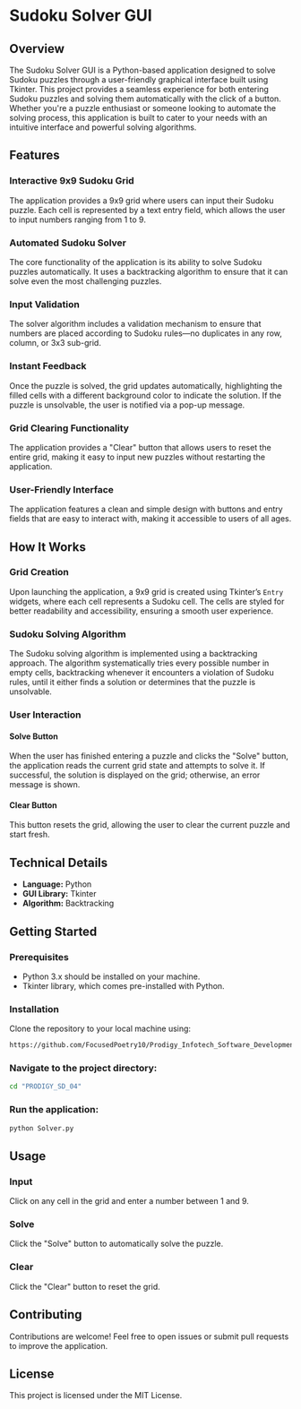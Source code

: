 # Sudoku Solver GUI

## Overview
The Sudoku Solver GUI is a Python-based application designed to solve Sudoku puzzles through a user-friendly graphical interface built using Tkinter. This project provides a seamless experience for both entering Sudoku puzzles and solving them automatically with the click of a button. Whether you're a puzzle enthusiast or someone looking to automate the solving process, this application is built to cater to your needs with an intuitive interface and powerful solving algorithms.

## Features

### Interactive 9x9 Sudoku Grid
The application provides a 9x9 grid where users can input their Sudoku puzzle. Each cell is represented by a text entry field, which allows the user to input numbers ranging from 1 to 9.

### Automated Sudoku Solver
The core functionality of the application is its ability to solve Sudoku puzzles automatically. It uses a backtracking algorithm to ensure that it can solve even the most challenging puzzles.

### Input Validation
The solver algorithm includes a validation mechanism to ensure that numbers are placed according to Sudoku rules—no duplicates in any row, column, or 3x3 sub-grid.

### Instant Feedback
Once the puzzle is solved, the grid updates automatically, highlighting the filled cells with a different background color to indicate the solution. If the puzzle is unsolvable, the user is notified via a pop-up message.

### Grid Clearing Functionality
The application provides a "Clear" button that allows users to reset the entire grid, making it easy to input new puzzles without restarting the application.

### User-Friendly Interface
The application features a clean and simple design with buttons and entry fields that are easy to interact with, making it accessible to users of all ages.

## How It Works

### Grid Creation
Upon launching the application, a 9x9 grid is created using Tkinter’s `Entry` widgets, where each cell represents a Sudoku cell. The cells are styled for better readability and accessibility, ensuring a smooth user experience.

### Sudoku Solving Algorithm
The Sudoku solving algorithm is implemented using a backtracking approach. The algorithm systematically tries every possible number in empty cells, backtracking whenever it encounters a violation of Sudoku rules, until it either finds a solution or determines that the puzzle is unsolvable.

### User Interaction

#### Solve Button
When the user has finished entering a puzzle and clicks the "Solve" button, the application reads the current grid state and attempts to solve it. If successful, the solution is displayed on the grid; otherwise, an error message is shown.

#### Clear Button
This button resets the grid, allowing the user to clear the current puzzle and start fresh.

## Technical Details
- **Language:** Python
- **GUI Library:** Tkinter
- **Algorithm:** Backtracking

## Getting Started

### Prerequisites
- Python 3.x should be installed on your machine.
- Tkinter library, which comes pre-installed with Python.

### Installation
Clone the repository to your local machine using:

```bash
https://github.com/FocusedPoetry10/Prodigy_Infotech_Software_Development_Tasks.git
```

### Navigate to the project directory:

```bash
cd "PRODIGY_SD_04"
```

### Run the application:

```bash
python Solver.py
```

## Usage

### Input
Click on any cell in the grid and enter a number between 1 and 9.

### Solve
Click the "Solve" button to automatically solve the puzzle.

### Clear
Click the "Clear" button to reset the grid.

## Contributing
Contributions are welcome! Feel free to open issues or submit pull requests to improve the application.

## License
This project is licensed under the MIT License.
